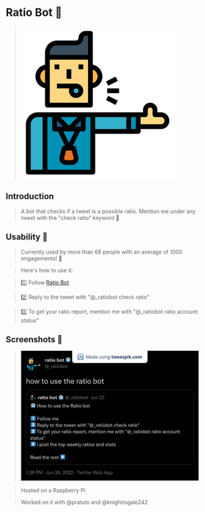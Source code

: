 # Ratio Bot 🤖
>![Profile picture](pics/readmepics/ref.png) 

## Introduction

> A bot that checks if a tweet is a possible ratio. Mention me under any tweet with the "check ratio" keyword 💫

## Usability 🤔

> Currently used by more than 68 people with an average of 1000 engagements! 🤯

> Here's how to use it:

> 1️⃣ Follow [Ratio Bot](https://twitter.com/_ratiobot)

> 2️⃣ Reply to the tweet with "@_ratiobot check ratio"

> 3️⃣ To get your ratio report, mention me with "@_ratiobot ratio account status"

## Screenshots 📸
>![How to use](pics/readmepics/1541111232513589248.png)

>Hosted on a Raspberry Pi

>Worked on it with @pratuln and @knightingale242
